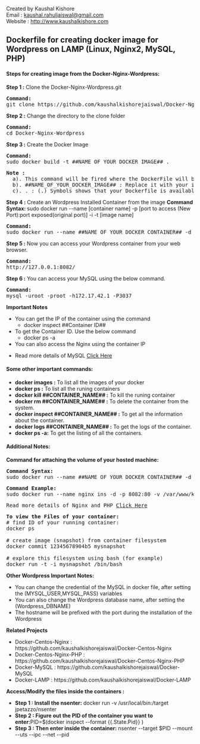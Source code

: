 Created by Kaushal Kishore <br>
Email : kaushal.rahuljaiswal@gmail.com<br>
Website : http://www.kaushalkishore.com<br>

<h2>Dockerfile for creating docker image for Wordpress on LAMP (Linux, Nginx2, MySQL, PHP)</h2>

<h4>Steps for creating image from the Docker-Nginx-Wordpress:</h4>

<b>Step 1 :</b> Clone the Docker-Nginx-Wordpress.git
<pre>
<b>Command: </b>
git clone https://github.com/kaushalkishorejaiswal/Docker-Nginx-Wordpress.git
</pre>

<b>Step 2 :</b> Change the directory to the clone folder
<pre>
<b>Command:</b>
cd Docker-Nginx-Wordpress
</pre>

<b>Step 3 :</b> Create the Docker Image
<pre>
<b>Command: </b>
sudo docker build -t ##NAME_OF_YOUR_DOCKER_IMAGE## .
</pre>

<pre>
<b>Note : </b>
  a). This command will be fired where the DockerFile will be placed
  b). ##NAME_OF_YOUR_DOCKER_IMAGE## : Replace it with your image name
  c). . : (.) Symbols shows that your Dockerfile is available on the same directory where you are running the command.
</pre>

<b>Step 4 :</b> Create an Wordpress Installed Container from the image
<b>Command Syntax: </b>
sudo docker run --name [container name] -p [port to access (New Port):port exposed(original port)] -i -t [image name]
<pre>
<b>Command:</b>
sudo docker run --name ##NAME_OF_YOUR_DOCKER_CONTAINER## -d -p 8082:80 -p3307:3306 ##NAME_OF_YOUR_DOCKER_IMAGE##
</pre>

<b>Step 5 :</b> Now you can access your Wordpress container from your web browser.
<pre>
<b>Command:</b>
http://127.0.0.1:8082/
</pre>

<b>Step 6 :</b> You can access your MySQL using the below command.
<pre>
<b>Command:</b>
mysql -uroot -proot -h172.17.42.1 -P3037
</pre>
<b>Important Notes</b>
<ul>
  <li>
    You can get the IP of the container using the command
    <ul><li>docker inspect ##Container ID##</li></ul>
  </li>
  <li>
    To get the Container ID. Use the below command
    <ul><li>docker ps -a</li></ul>
  </li>
  <li>You can also access the Nginx using the container IP</p>
  <li>Read more details of MySQL <a href="https://github.com/kaushalkishorejaiswal/Docker-MySQL">Click Here</a></li>
</ul>

<h4>Some other important commands:</h4>
<ul>
<li><b>docker images :</b> To list all the images of your docker</li>
<li><b>docker ps :</b> To list all the runing containers</li>
<li><b>docker kill ##CONTAINER_NAME## :</b> To kill the runing container</li>
<li><b>docker rm ##CONTAINER_NAME## :</b> To delete the container from the system.</li>
<li><b>docker inspect ##CONTAINER_NAME## :</b> To get all the information about the container.</li>
<li><b>docker logs ##CONTAINER_NAME## :</b> To get the logs of the container.</li>
<li><b>docker ps -a:</b> To get the listing of all the containers.</li>
</ul>

<h4>Additional Notes:</h4>
<b>Command for attaching the volume of your hosted machine:</b>
<pre>
<b>Command Syntax:</b>
sudo docker run --name ##NAME_OF_YOUR_DOCKER_CONTAINER## -d -p 8082:80 -v ##HOSTED_VOLUME_LOCATION##:##CONTAINER_VOLUME_LOCATION## ##YOUR_IMAGE_NAME##
</pre>

<pre>
<b>Command Example:</b>
sudo docker run --name nginx_ins -d -p 8082:80 -v /var/www/kaushal:/var/www nginx_kaushal
</pre>
<pre>
Read more details of Nginx and PHP <a href="https://github.com/kaushalkishorejaiswal/Docker-Nginx2PHP">Click Here</a>
</pre>
<pre>
<b>To view the Files of your container:</b>
# find ID of your running container:
docker ps

# create image (snapshot) from container filesystem
docker commit 12345678904b5 mysnapshot

# explore this filesystem using bash (for example)
docker run -t -i mysnapshot /bin/bash
</pre>
<b>Other Wordpress Important Notes:</b>
<ul>
  <li>You can change the credential of the MySQL in docker file, after setting the (MYSQL_USER,MYSQL_PASS) variables</li>
  <li>You can also change the Wordpress database name, after setting the (Wordpress_DBNAME)</li>
  <li>The hostname will be prefixed with the port during the installation of the Wordpress</li>
</ul>
<b>Related Projects</b>
<ul>
  <li>Docker-Centos-Nginx : https://github.com/kaushalkishorejaiswal/Docker-Centos-Nginx </li>
  <li>Docker-Centos-Nginx-PHP : https://github.com/kaushalkishorejaiswal/Docker-Centos-Nginx-PHP </li>
  <li>Docker-MySQL :  https://github.com/kaushalkishorejaiswal/Docker-MySQL </li>
  <li>Docker-LAMP : https://github.com/kaushalkishorejaiswal/Docker-LAMP </li>
</ul>

<b>Access/Modify the files inside the containers :</b>
<ul>
  <li><b>Step 1 : Install the nsenter:</b> docker run -v /usr/local/bin:/target jpetazzo/nsenter</li>
  <li><b>Step 2 : Figure out the PID of the container you want to enter:</b>PID=$(docker inspect --format {{.State.Pid}} <container_name_or_ID>)</li>
  <li><b>Step 3 : Then enter inside the container:</b> nsenter --target $PID --mount --uts --ipc --net --pid</li>
</ul>

